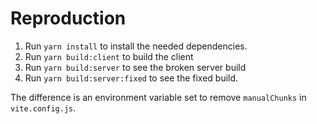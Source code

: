# Reproduction

1. Run `yarn install` to install the needed dependencies.
2. Run `yarn build:client` to build the client
3. Run `yarn build:server` to see the broken server build
4. Run `yarn build:server:fixed` to see the fixed build.

The difference is an environment variable set to remove `manualChunks` in `vite.config.js`.
